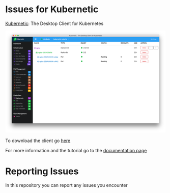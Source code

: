 # Issues for Kubernetic

[Kubernetic](https://www.kubernetic.com): The Desktop Client for Kubernetes

![header](images/deployment-nginx.png)

To download the client go [here](https://kubernetic.com)

For more information and the tutorial go to the [documentation page](http://docs.kubernetic.com/)

# Reporting Issues

In this repository you can report any issues you encounter
